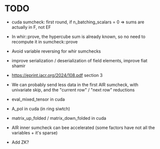 # TODO

- cuda sumcheck: first round, if n_batching_scalars = 0 => sums are actually in F, not EF
- In whir::prove, the hypercube sum is already known, so no need to recompute it in sumcheck::prove
- Avoid variable reversing for whir sumchecks
- improve serialization / deserialization of field elements, improve fiat shamir
- https://eprint.iacr.org/2024/108.pdf section 3
- We can probably send less data in the first AIR sumcheck, with univariate skip, and the "current row" / "next row" reductions
- eval_mixed_tensor in cuda
- A_pol in cuda (in ring siwtch)
- matrix_up_folded / matrix_down_folded in cuda
- AIR inner sumcheck can bee accelerated (some factors have not all the variables + it's sparse)

- Add ZK?